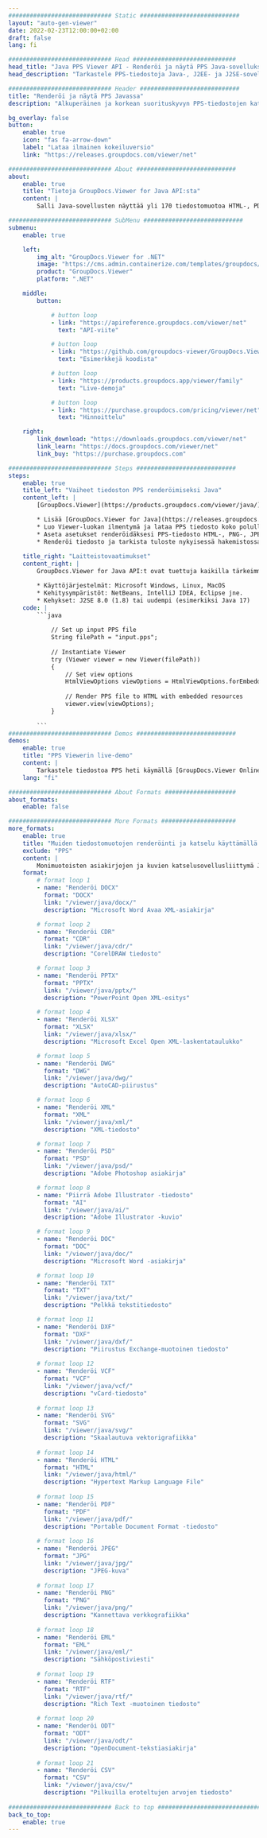 ```yaml
---
############################# Static ############################
layout: "auto-gen-viewer"
date: 2022-02-23T12:00:00+02:00
draft: false
lang: fi

############################# Head #############################
head_title: "Java PPS Viewer API - Renderöi ja näytä PPS Java-sovelluksissa"
head_description: "Tarkastele PPS-tiedostoja Java-, J2EE- ja J2SE-sovelluksissa. Tukee yli 170 asiakirja- ja kuvatiedostomuodon katselua HTML-, PDF- tai kuvatilassa edistyneillä ominaisuuksilla asiakirjojen katseluvaihtoehtojen hallitsemiseksi."

############################# Header ############################
title: "Renderöi ja näytä PPS Javassa" 
description: "Alkuperäinen ja korkean suorituskyvyn PPS-tiedostojen katselusovellusliittymä Java-, J2EE- ja J2SE-pohjaisille sovelluksille, joka tukee laajaa valikoimaa lisäominaisuuksia tulostetun asiakirjamuodon ulkoasun mukauttamiseen." 

bg_overlay: false
button:
    enable: true
    icon: "fas fa-arrow-down"
    label: "Lataa ilmainen kokeiluversio"
    link: "https://releases.groupdocs.com/viewer/net"

############################# About ############################
about:
    enable: true
    title: "Tietoja GroupDocs.Viewer for Java API:sta" 
    content: |
        Salli Java-sovellusten näyttää yli 170 tiedostomuotoa HTML-, PDF- tai kuvatiloissa käyttämällä GroupDocs.Viewer for Java API -sovellusliittymiä ilman lisäohjelmistoja. kuten Microsoft Office, Apache Open Office, Adobe Acrobat Reader jne. Kehittäjät voivat helposti tarkastella kaikkia suosittuja kuvia ja asiakirjatyyppejä, mukaan lukien Microsoft Office, OpenDocument, HTML, PDF, arkisto, kaaviot, Photoshop, AutoCAD ja ohjelmointikieliformaatit Java-sovellusten sisällä. nopea ja laadukas renderöinti.

############################# SubMenu ############################
submenu:
    enable: true

    left:
        img_alt: "GroupDocs.Viewer for .NET"
        image: "https://cms.admin.containerize.com/templates/groupdocs/images/product-logos/90x90-noborder/groupdocs-viewer-net.png"
        product: "GroupDocs.Viewer"
        platform: ".NET"

    middle:
        button:

            # button loop
            - link: "https://apireference.groupdocs.com/viewer/net"
              text: "API-viite"

            # button loop
            - link: "https://github.com/groupdocs-viewer/GroupDocs.Viewer-for-.NET"
              text: "Esimerkkejä koodista"

            # button loop
            - link: "https://products.groupdocs.app/viewer/family"
              text: "Live-demoja"

            # button loop
            - link: "https://purchase.groupdocs.com/pricing/viewer/net"
              text: "Hinnoittelu"

    right:
        link_download: "https://downloads.groupdocs.com/viewer/net"
        link_learn: "https://docs.groupdocs.com/viewer/net"
        link_buy: "https://purchase.groupdocs.com"

############################# Steps ############################
steps:
    enable: true
    title_left: "Vaiheet tiedoston PPS renderöimiseksi Java" 
    content_left: |
        [GroupDocs.Viewer](https://products.groupdocs.com/viewer/java/) avulla voit hahmontaa PPS HTML-, JPEG-, PNG- tai PDF-muotoon muutamassa vaiheessa.

        * Lisää [GroupDocs.Viewer for Java](https://releases.groupdocs.com/viewer/java/) projektisi riippuvuudeksi. 
        * Luo Viewer-luokan ilmentymä ja lataa PPS tiedosto koko polulla. 
        * Aseta asetukset renderöidäksesi PPS-tiedosto HTML-, PNG-, JPEG- tai PDF-muotoon. 
        * Renderöi tiedosto ja tarkista tuloste nykyisessä hakemistossa. 
        
    title_right: "Laitteistovaatimukset" 
    content_right: |
        GroupDocs.Viewer for Java API:t ovat tuettuja kaikilla tärkeimmillä alustoilla ja käyttöjärjestelmillä. Ennen kuin suoritat alla olevan koodin, varmista, että olet asentanut järjestelmääsi seuraavat edellytykset.

        * Käyttöjärjestelmät: Microsoft Windows, Linux, MacOS 
        * Kehitysympäristöt: NetBeans, IntelliJ IDEA, Eclipse jne. 
        * Kehykset: J2SE 8.0 (1.8) tai uudempi (esimerkiksi Java 17) 
    code: |
        ```java
                        
            // Set up input PPS file
            String filePath = "input.pps";
        
            // Instantiate Viewer
            try (Viewer viewer = new Viewer(filePath))
            {
            	// Set view options 
            	HtmlViewOptions viewOptions = HtmlViewOptions.forEmbeddedResources();
                    
            	// Render PPS file to HTML with embedded resources
            	viewer.view(viewOptions);
            }
             
        ```
############################# Demos ############################
demos:
    enable: true
    title: "PPS Viewerin live-demo"
    content: |
        Tarkastele tiedostoa PPS heti käymällä [GroupDocs.Viewer Online Apps](https://products.groupdocs.app/viewer/pps) -sivustolla.
    lang: "fi"

############################# About Formats ####################
about_formats:
    enable: false

############################# More Formats #####################
more_formats:
    enable: true
    title: "Muiden tiedostomuotojen renderöinti ja katselu käyttämällä Java"
    exclude: "PPS"
    content: |
        Monimuotoisten asiakirjojen ja kuvien katselusovellusliittymä Javalle. Katso joitain suosittuja tiedostomuotoja alla ilman ulkoisia katseluohjelmia.
    format: 
        # format loop 1
        - name: "Renderöi DOCX"
          format: "DOCX"
          link: "/viewer/java/docx/"
          description: "Microsoft Word Avaa XML-asiakirja" 

        # format loop 2
        - name: "Renderöi CDR" 
          format: "CDR"
          link: "/viewer/java/cdr/"
          description: "CorelDRAW tiedosto" 

        # format loop 3
        - name: "Renderöi PPTX"
          format: "PPTX"
          link: "/viewer/java/pptx/"
          description: "PowerPoint Open XML-esitys" 

        # format loop 4
        - name: "Renderöi XLSX"
          format: "XLSX"
          link: "/viewer/java/xlsx/"
          description: "Microsoft Excel Open XML-laskentataulukko" 

        # format loop 5
        - name: "Renderöi DWG"
          format: "DWG"
          link: "/viewer/java/dwg/"
          description: "AutoCAD-piirustus"

        # format loop 6
        - name: "Renderöi XML"
          format: "XML"
          link: "/viewer/java/xml/"
          description: "XML-tiedosto"

        # format loop 7
        - name: "Renderöi PSD"
          format: "PSD"
          link: "/viewer/java/psd/"
          description: "Adobe Photoshop asiakirja"

        # format loop 8
        - name: "Piirrä Adobe Illustrator -tiedosto"
          format: "AI"
          link: "/viewer/java/ai/"
          description: "Adobe Illustrator -kuvio"

        # format loop 9
        - name: "Renderöi DOC"
          format: "DOC"
          link: "/viewer/java/doc/"
          description: "Microsoft Word -asiakirja" 

        # format loop 10
        - name: "Renderöi TXT" 
          format: "TXT"
          link: "/viewer/java/txt/"
          description: "Pelkkä tekstitiedosto" 

        # format loop 11
        - name: "Renderöi DXF" 
          format: "DXF"
          link: "/viewer/java/dxf/"
          description: "Piirustus Exchange-muotoinen tiedosto"  
          
        # format loop 12
        - name: "Renderöi VCF"
          format: "VCF"
          link: "/viewer/java/vcf/"
          description: "vCard-tiedosto"  
              
        # format loop 13
        - name: "Renderöi SVG"
          format: "SVG"
          link: "/viewer/java/svg/"
          description: "Skaalautuva vektorigrafiikka" 
          
        # format loop 14
        - name: "Renderöi HTML"
          format: "HTML"
          link: "/viewer/java/html/"
          description: "Hypertext Markup Language File" 
          
        # format loop 15
        - name: "Renderöi PDF"
          format: "PDF"
          link: "/viewer/java/pdf/"
          description: "Portable Document Format -tiedosto"
          
        # format loop 16
        - name: "Renderöi JPEG"
          format: "JPG"
          link: "/viewer/java/jpg/"
          description: "JPEG-kuva"
          
        # format loop 17
        - name: "Renderöi PNG"
          format: "PNG"
          link: "/viewer/java/png/"
          description: "Kannettava verkkografiikka" 
          
        # format loop 18
        - name: "Renderöi EML"
          format: "EML"
          link: "/viewer/java/eml/"
          description: "Sähköpostiviesti" 
          
        # format loop 19
        - name: "Renderöi RTF"
          format: "RTF"
          link: "/viewer/java/rtf/"
          description: "Rich Text -muotoinen tiedosto" 
          
        # format loop 20
        - name: "Renderöi ODT"
          format: "ODT"
          link: "/viewer/java/odt/"
          description: "OpenDocument-tekstiasiakirja" 
          
        # format loop 21
        - name: "Renderöi CSV"
          format: "CSV"
          link: "/viewer/java/csv/"
          description: "Pilkuilla eroteltujen arvojen tiedosto" 
          
############################# Back to top ###############################
back_to_top:
    enable: true
---
```

